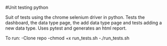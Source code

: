 #Unit testing python

Suit of tests using the chrome selenium driver in python. Tests the dashboard, the data type page, the add data type page and tests adding a new data type. Uses pytest and generates an html report.

To run:
-Clone repo
-chmod +x run_tests.sh
-./run_tests.sh

